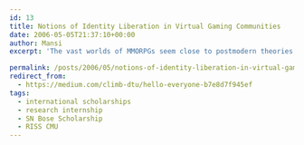 ```yaml
---
id: 13
title: Notions of Identity Liberation in Virtual Gaming Communities
date: 2006-05-05T21:37:10+00:00
author: Mansi
excerpt: 'The vast worlds of MMORPGs seem close to postmodern theories of identity, as a player is able to radically constitute their on-line self at will.  Despite this, these virtual gaming communities should not be seen as safe spaces in which a subject can realize their true (or ideal) self.'

permalink: /posts/2006/05/notions-of-identity-liberation-in-virtual-gaming-communities// 
redirect_from:
  - https://medium.com/climb-dtu/hello-everyone-b7e8d7f945ef
tags:
  - international scholarships
  - research internship
  - SN Bose Scholarship
  - RISS CMU
---
```


